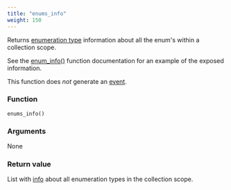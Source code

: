 ```yaml
---
title: "enums_info"
weight: 150
---
```


Returns [enumeration type](../../data-types/enum) information about all the enum's within a collection scope.

See the [enum_info()](../enum_info) function documentation for an example of the exposed information.

This function does *not* generate an [event](../../overview/events).

### Function

`enums_info()`

### Arguments

None

### Return value

List with [info](../../data-types/info) about all enumeration types in the collection scope.
